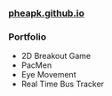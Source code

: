 ### [pheapk.github.io](https://pheapk.github.io/)

### Portfolio
- 2D Breakout Game
- PacMen
- Eye Movement
- Real Time Bus Tracker
